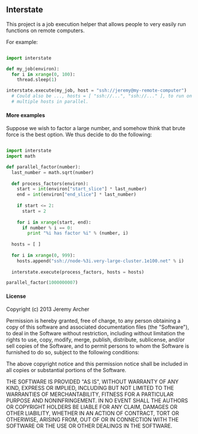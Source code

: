 ## Interstate

This project is a job execution helper that allows people to very easily run functions on remote computers.

For example:

```python

import interstate

def my_job(environ):
  for i in xrange(0, 100):
    thread.sleep(1)

interstate.execute(my_job, host = "ssh://jeremy@my-remote-computer")
  # Could also be ..., hosts = [ "ssh://...", "ssh://..." ], to run on
  # multiple hosts in parallel.

```

#### More examples

Suppose we wish to factor a large number, and somehow think that brute force is the best option. We thus decide to do the following:

```python

import interstate
import math

def parallel_factor(number):
  last_number = math.sqrt(number)
  
  def process_factors(environ):
    start = int(environ["start_slice"] * last_number)
    end = int(environ["end_slice"] * last_number)
    
    if start <= 2:
      start = 2
    
    for i in xrange(start, end):
      if number % i == 0:
        print "%i has factor %i" % (number, i)
  
  hosts = [ ]
  
  for i in xrange(0, 999):
    hosts.append("ssh://node-%3i.very-large-cluster.1e100.net" % i)
  
  interstate.execute(process_factors, hosts = hosts)

parallel_factor(1000000007)
```

#### License

Copyright (c) 2013 Jeremy Archer

Permission is hereby granted, free of charge, to any person obtaining a copy of this software and associated documentation files (the "Software"), to deal in the Software without restriction, including without limitation the rights to use, copy, modify, merge, publish, distribute, sublicense, and/or sell copies of the Software, and to permit persons to whom the Software is furnished to do so, subject to the following conditions:

The above copyright notice and this permission notice shall be included in all copies or substantial portions of the Software.

THE SOFTWARE IS PROVIDED "AS IS", WITHOUT WARRANTY OF ANY KIND, EXPRESS OR IMPLIED, INCLUDING BUT NOT LIMITED TO THE WARRANTIES OF MERCHANTABILITY, FITNESS FOR A PARTICULAR PURPOSE AND NONINFRINGEMENT. IN NO EVENT SHALL THE AUTHORS OR COPYRIGHT HOLDERS BE LIABLE FOR ANY CLAIM, DAMAGES OR OTHER LIABILITY, WHETHER IN AN ACTION OF CONTRACT, TORT OR OTHERWISE, ARISING FROM, OUT OF OR IN CONNECTION WITH THE SOFTWARE OR THE USE OR OTHER DEALINGS IN THE SOFTWARE.

